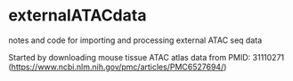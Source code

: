 # externalATACdata
notes and code for importing and processing external ATAC seq data

Started by downloading mouse tissue ATAC atlas data from PMID:
    31110271 (https://www.ncbi.nlm.nih.gov/pmc/articles/PMC6527694/)
